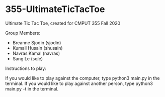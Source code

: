# 355-UltimateTicTacToe
Ultimate Tic Tac Toe, created for CMPUT 355 Fall 2020

Group Members:
* Breanne Sjodin (sjodin)
* Kumail Husain  (shusain)
* Navras Kamal   (navras)
* Sang Le        (sqle)



Instructions to play:

If you would like to play against the computer, type python3 main.py in the terminal.
If you would like to play against another person, type python3 main.py -t in the terminal.
